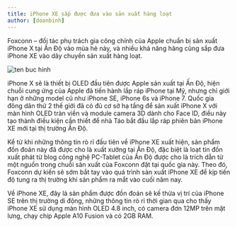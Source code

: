 ```yaml
---
title: iPhone XE sắp được đưa vào sản xuất hàng loạt
author: [doanbinh]
---
```

Foxconn – đối tác phụ trách gia công chính của Apple chuẩn bị sản xuất iPhone X tại Ấn Độ vào mùa hè này, và nhiều khả năng hãng cũng sắp đưa iPhone XE vào dây chuyền sản xuất hàng loạt.

![ten buc hinh](http://toancaumobile.vn/Data/upload/images/News/hoidap/apple-chuan-bi-dua-iphone-xe-v224o-d226y-chuyen-san-xuat-h224ng-loat_1.jpg "ten buc hinh")

iPhone X sẽ là thiết bị OLED đầu tiên được Apple sản xuất tại Ấn Độ, hiện chuỗi cung ứng của Apple đã tiến hành lắp ráp iPhone tại Mỹ, nhưng chỉ giới hạn ở những model cũ như iPhone SE, iPhone 6s và iPhone 7. Quốc gia đông dân thứ 2 thế giới đã có đủ cơ sở hạ tầng để sản xuất iPhone X với màn hình OLED tràn viền và module camera 3D dành cho Face ID, điều này tạo thành điều kiện cần thiết để nhà Táo bắt đầu lắp ráp phiên bản iPhone XE mới tại thị trường Ấn Độ.

Kể từ khi những thông tin rò rỉ đầu tiên về iPhone XE xuất hiện, sản phẩm đồn đoán này đã được cho là xuất xưởng tại Ấn Độ, đặc biệt là loạt tin đồn xuất phát từ blog công nghệ PC-Tablet của Ấn Độ được cho là trích dẫn từ một nguồn trong chuỗi sản xuất của Foxconn đặt tại quốc gia này. Theo đó, Foxconn dự kiến sẽ sớm bắt tay vào quá trình sản xuất iPhone XE để kịp tiến độ tung ra thị trường khi sản phẩm ra mắt vào cuối năm nay.

Về iPhone XE, đây là sản phẩm được đồn đoán sẽ kế thừa vị trí của iPhone SE trên thị trường di động, những thông tin rò rỉ thời gian qua cho thấy iPhone XE sử dụng màn hình OLED 4.8 inch, có camera đơn 12MP trên mặt lưng, chạy chip Apple A10 Fusion và có 2GB RAM.